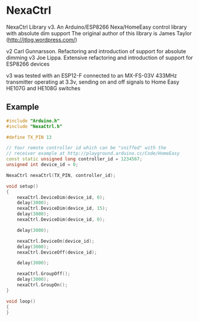 NexaCtrl
========

NexaCtrl Library v3. An Arduino/ESP8266 Nexa/HomeEasy control library with absolute dim support
The original author of this library is James Taylor (http://jtlog.wordpress.com/)

v2 Carl Gunnarsson. Refactoring and introduction of support for absolute dimming
v3 Joe Lippa. Extensive refactoring and introduction of support for ESP8266 devices

v3 was tested with an ESP12-F connected to an MX-FS-03V 433MHz transmitter operating at 3.3v, sending on and off signals to Home Easy HE107G and HE108G switches

## Example

```cpp
#include "Arduino.h"
#include "NexaCtrl.h"

#define TX_PIN 13

// Your remote controller id which can be "sniffed" with the
// receiver example at http://playground.arduino.cc/Code/HomeEasy
const static unsigned long controller_id = 1234567;
unsigned int device_id = 0;

NexaCtrl nexaCtrl(TX_PIN, controller_id);

void setup()
{
    nexaCtrl.DeviceDim(device_id, 0);
    delay(3000);
    nexaCtrl.DeviceDim(device_id, 15);
    delay(3000);
    nexaCtrl.DeviceDim(device_id, 0);

    delay(3000);

    nexaCtrl.DeviceOn(device_id);
    delay(3000);
    nexaCtrl.DeviceOff(device_id);

    delay(3000);

    nexaCtrl.GroupOff();
    delay(3000);
    nexaCtrl.GroupOn();
}

void loop()
{
}
```
